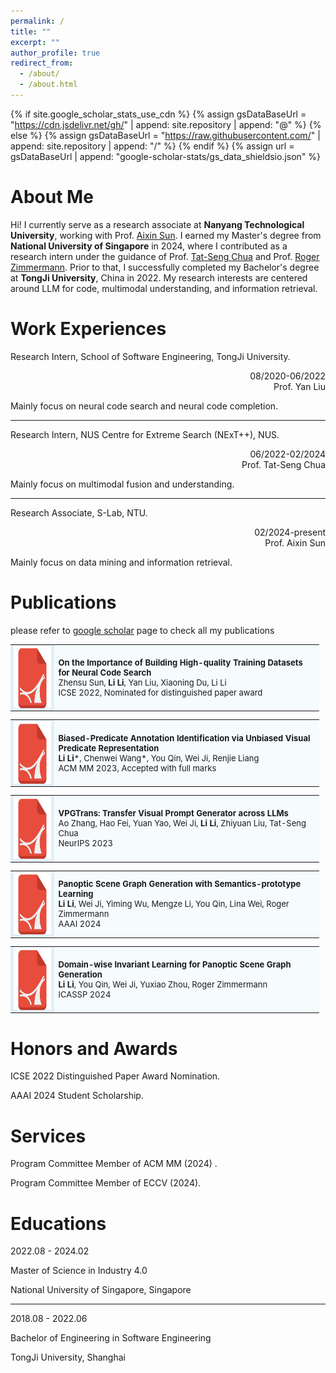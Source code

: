 ```yaml
---
permalink: /
title: ""
excerpt: ""
author_profile: true
redirect_from: 
  - /about/
  - /about.html
---
```


{% if site.google_scholar_stats_use_cdn %}
{% assign gsDataBaseUrl = "https://cdn.jsdelivr.net/gh/" | append: site.repository | append: "@" %}
{% else %}
{% assign gsDataBaseUrl = "https://raw.githubusercontent.com/" | append: site.repository | append: "/" %}
{% endif %}
{% assign url = gsDataBaseUrl | append: "google-scholar-stats/gs_data_shieldsio.json" %}

# About Me
<span class='anchor' id='about-me'></span>

Hi! I currently serve as a research associate at **Nanyang Technological University**, working with Prof. [Aixin Sun](https://scholar.google.com/citations?user=wyKGVKUAAAAJ&hl=zh-CN). I earned my Master's degree from **National University of Singapore** in 2024, where I contributed as a research intern under the guidance of Prof. [Tat-Seng Chua](https://scholar.google.com/citations?user=Z9DWCBEAAAAJ&hl=zh-CN&oi=ao) and Prof. [Roger Zimmermann](https://scholar.google.com/citations?user=IDREwXEAAAAJ&hl=zh-CN&oi=ao). Prior to that, I successfully completed my Bachelor's degree at **TongJi University**, China in 2022.
My research interests are centered around LLM for code, multimodal understanding, and information retrieval.

# Work Experiences
<span class='anchor' id='work-experiences'></span>
Research Intern, School of Software Engineering, TongJi University.      

<div style="text-align: right;">
08/2020-06/2022
<br/>
Prof. Yan Liu
</div>



Mainly focus on neural code search and neural code completion.

---

Research Intern, NUS Centre for Extreme Search (NExT++), NUS.  
         
<div style="text-align: right;">
06/2022-02/2024
<br/>
Prof. Tat-Seng Chua
</div>



Mainly focus on multimodal fusion and understanding.

---

Research Associate, S-Lab, NTU.  

<div style="text-align: right;">
02/2024-present
<br/>
Prof. Aixin Sun
</div>



Mainly focus on data mining and information retrieval.
         


# Publications
<span class='anchor' id='publications'></span>
please refer to [google scholar](https://scholar.google.com/citations?user=r4kIL4cAAAAJ&hl=zh-CN) page to check all my publications

<table style="MARGIN-BOTTOM: 10px; FONT-SIZE: 13px; BORDER-COLLAPSE: collapse; TEXT-ALIGN: left; WIDTH: 98%; BACKGROUND-COLOR: #f6fbfe">
  <tbody>
  <tr>
    <td class="left" style="FONT-SIZE: 10px; TEXT-ALIGN: center; WIDTH: 60px; BACKGROUND-COLOR: #e2eff9"><a href="https://arxiv.org/pdf/2202.06649.pdf" target="_blank"><img src="./images/pdf.png" width="100" height="100"></a></td>
    <td><span class="title" style="FONT-WEIGHT: bold">On the Importance of Building High-quality Training Datasets for Neural Code Search</span> 
      <br>Zhensu Sun, <b>Li Li</b>, Yan Liu, Xiaoning Du, Li Li
    <br>ICSE 2022, Nominated for distinguished paper award&nbsp;&nbsp; 
  </td> 
  </tr>
 </tbody>
</table>

<table style="MARGIN-BOTTOM: 10px; FONT-SIZE: 13px; BORDER-COLLAPSE: collapse; TEXT-ALIGN: left; WIDTH: 98%; BACKGROUND-COLOR: #f6fbfe">
  <tbody>
  <tr>
    <td class="left" style="FONT-SIZE: 10px; TEXT-ALIGN: center; WIDTH: 60px; BACKGROUND-COLOR: #e2eff9"><a href="https://dl.acm.org/doi/pdf/10.1145/3581783.3611847" target="_blank"><img src="./images/pdf.png" width="100" height="100"></a></td>
    <td><span class="title" style="FONT-WEIGHT: bold">Biased-Predicate Annotation Identification via Unbiased Visual Predicate Representation</span> 
      <br><b>Li Li</b>*, Chenwei Wang*, You Qin, Wei Ji, Renjie Liang
    <br>ACM MM 2023, Accepted with full marks&nbsp;&nbsp; 
  </td> 
  </tr>
 </tbody>
</table>

<table style="MARGIN-BOTTOM: 10px; FONT-SIZE: 13px; BORDER-COLLAPSE: collapse; TEXT-ALIGN: left; WIDTH: 98%; BACKGROUND-COLOR: #f6fbfe">
  <tbody>
  <tr>
    <td class="left" style="FONT-SIZE: 10px; TEXT-ALIGN: center; WIDTH: 60px; BACKGROUND-COLOR: #e2eff9"><a href="https://proceedings.neurips.cc/paper_files/paper/2023/file/407106f4b56040b2e8dcad75a6e461e5-Paper-Conference.pdf" target="_blank"><img src="./images/pdf.png" width="100" height="100"></a></td>
    <td><span class="title" style="FONT-WEIGHT: bold">VPGTrans: Transfer Visual Prompt Generator across LLMs</span> 
      <br>Ao Zhang, Hao Fei, Yuan Yao, Wei Ji, <b>Li Li</b>, Zhiyuan Liu, Tat-Seng Chua
    <br>NeurIPS 2023&nbsp;&nbsp; 
  </td> 
  </tr>
 </tbody>
</table>


<table style="MARGIN-BOTTOM: 10px; FONT-SIZE: 13px; BORDER-COLLAPSE: collapse; TEXT-ALIGN: left; WIDTH: 98%; BACKGROUND-COLOR: #f6fbfe">
  <tbody>
  <tr>
    <td class="left" style="FONT-SIZE: 10px; TEXT-ALIGN: center; WIDTH: 60px; BACKGROUND-COLOR: #e2eff9"><a href="https://arxiv.org/pdf/2307.15567.pdf" target="_blank"><img src="./images/pdf.png" width="100" height="100"></a></td>
    <td><span class="title" style="FONT-WEIGHT: bold">Panoptic Scene Graph Generation with Semantics-prototype Learning</span> 
      <br><b>Li Li</b>, Wei Ji, Yiming Wu, Mengze Li, You Qin, Lina Wei, Roger Zimmermann
    <br>AAAI 2024&nbsp;&nbsp; 
  </td> 
  </tr>
 </tbody>
</table>

<table style="MARGIN-BOTTOM: 10px; FONT-SIZE: 13px; BORDER-COLLAPSE: collapse; TEXT-ALIGN: left; WIDTH: 98%; BACKGROUND-COLOR: #f6fbfe">
  <tbody>
  <tr>
    <td class="left" style="FONT-SIZE: 10px; TEXT-ALIGN: center; WIDTH: 60px; BACKGROUND-COLOR: #e2eff9"><a href="https://arxiv.org/pdf/2310.05867.pdf" target="_blank"><img src="./images/pdf.png" width="100" height="100"></a></td>
    <td><span class="title" style="FONT-WEIGHT: bold">Domain-wise Invariant Learning for Panoptic Scene Graph Generation</span> 
      <br><b>Li Li</b>, You Qin, Wei Ji, Yuxiao Zhou, Roger Zimmermann
    <br>ICASSP 2024&nbsp;&nbsp; 
  </td> 
  </tr>
 </tbody>
</table>


<!-- - **On the Importance of Building High-quality Training Datasets for Neural Code Search**

  Zhensu Sun, <span style="border-bottom:2px solid black;">**Li Li**</span>, Yan Liu, Xiaoning Du, Li Li

  **ICSE 2022, Nominated for distinguished paper award**

- **Biased-Predicate Annotation Identification via Unbiased Visual Predicate Representation**

  <span style="border-bottom:2px solid black;">**Li Li**</span>\*, Chenwei Wang*, You Qin, Wei Ji, Renjie Liang

  **ACM MM 2023, Accepted with full marks**

- **Transfer Visual Prompt Generator across LLMs**

  Ao Zhang, Hao Fei, Yuan Yao, Wei Ji, <span style="border-bottom:2px solid black;">**Li Li**</span>, Zhiyuan Liu, Tat-Seng Chua

  **NeurIPS 2023**

- **Panoptic Scene Graph Generation with Semantics-prototype Learning**

  <span style="border-bottom:2px solid black;">**Li Li**</span>, Wei Ji, Yiming Wu, Mengze Li, You Qin, Lina Wei, Roger Zimmermann

  **AAAI 2024**

- **Domain-wise Invariant Learning for Panoptic Scene Graph Generation**

  <span style="border-bottom:2px solid black;">**Li Li**</span>, You Qin, Wei Ji, Yuxiao Zhou, Roger Zimmermann
  
  **ICASSP 2024** -->

<!-- - **StableSynthNet: Revolutionizing HyperNetworks for Enhanced Multi-modal Model Generalization**

  Wei Ji\*, <span style="border-bottom:2px solid black;">**Li Li**</span>\*, Zheqi Lv, Wenqiao Zhang, Yifang Yin, Fei Wu, Roger Zimmermann

  **Submitted to CVPR 2024** -->

<!-- 
- **Towards Complex-query Referring Image Segmentation: A Novel Benchmark**

  Wei Ji, <span style="border-bottom:2px solid black;">**Li Li**</span>, Hao Fei, Xiangyan Liu, Xun Yang, Juncheng Li, Roger Zimmermann

  **Submitted to IEEE T-MM** -->

<!-- - **Backpropogation-Free On-Device Multi-Modal Model Adaptation via Cloud-Device Collaboration**

  Wei Ji*, **Li Li\***, Zheqi Lv, Wenqiao Zhang, Mengze Li, Zhen Wan, Wenqiang Lei, Roger Zimmermann

  **Submitted to ACM Web Conference 2024** -->

# Honors and Awards
<span class='anchor' id='honors-and-awards'></span>
ICSE 2022 Distinguished Paper Award Nomination.

AAAI 2024 Student Scholarship.

# Services
<span class='anchor' id='services'></span>
Program Committee Member of ACM MM (2024) .

Program Committee Member of ECCV (2024).

# Educations
<span class='anchor' id='educations'></span>

  2022.08 - 2024.02

  Master of Science in Industry 4.0

  National University of Singapore, Singapore


  ---
  
  2018.08 - 2022.06

  Bachelor of Engineering in Software Engineering

  TongJi University, Shanghai

<script type="text/javascript" id="mapmyvisitors" src="//mapmyvisitors.com/map.js?d=MtgOD5bYVhrJl1tzX74CbRhUUslEFdbq-StiPxMz5Ts&cl=ffffff&w=a"></script>
